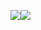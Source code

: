 <img align="center"  src="https://github-readme-stats.vercel.app/api?username=danyelgranzotti&count_private=true&show_icons=true&theme=dark" /><img align="center" src="https://github-readme-stats.vercel.app/api/top-langs/?username=danyelgranzotti&layout=compact&show_icons=true&theme=dark" />
